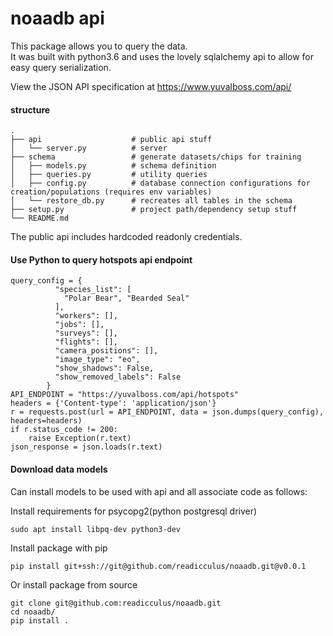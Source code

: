 # noaadb api
This package allows you to query the data.  
It was built with python3.6 and uses the lovely sqlalchemy api to allow for easy query serialization.

View the JSON API specification at https://www.yuvalboss.com/api/

#### structure
    .
    ├── api                    # public api stuff
    │   └── server.py          # server
    ├── schema                 # generate datasets/chips for training
    │   ├── models.py          # schema definition
    │   ├── queries.py         # utility queries
    │   ├── config.py          # database connection configurations for creation/populations (requires env variables)
    │   └── restore_db.py      # recreates all tables in the schema
    ├── setup.py               # project path/dependency setup stuff
    └── README.md

The public api includes hardcoded readonly credentials.
#### Use Python to query hotspots api endpoint
```
query_config = {
          "species_list": [
            "Polar Bear", "Bearded Seal"
          ],
          "workers": [],
          "jobs": [],
          "surveys": [],
          "flights": [],
          "camera_positions": [],
          "image_type": "eo",
          "show_shadows": False,
          "show_removed_labels": False
        }
API_ENDPOINT = "https://yuvalboss.com/api/hotspots"
headers = {'Content-type': 'application/json'}
r = requests.post(url = API_ENDPOINT, data = json.dumps(query_config), headers=headers)
if r.status_code != 200:
    raise Exception(r.text)
json_response = json.loads(r.text)
```

#### Download data models
Can install models to be used with api and all associate code as follows:

Install requirements for psycopg2(python postgresql driver)
```
sudo apt install libpq-dev python3-dev
```
Install package with pip
```
pip install git+ssh://git@github.com/readicculus/noaadb.git@v0.0.1
```
Or install package from source
```
git clone git@github.com:readicculus/noaadb.git
cd noaadb/
pip install . 
```